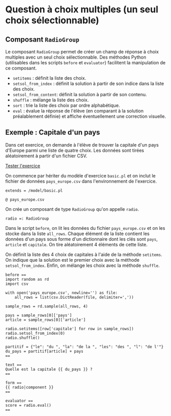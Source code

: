 # Question à choix multiples (un seul choix sélectionnable)

## Composant `RadioGroup`

Le composant `RadioGroup` permet de créer un champ de réponse à choix multiples avec un seul choix sélectionnable. Des méthodes Python (utilisables dans les scripts `before` et `evaluator`) facilitent la manipulation de ce composant.

  * `setitems` : définit la liste des choix.
  * `setsol_from_index` : définit la solution à partir de son indice dans la liste des choix.
  * `setsol_from_content`: définit la solution à partir de son contenu.
  * `shuffle` : mélange la liste des choix.
  * `sort` : trie la liste des choix par ordre alphabétique.
  * `eval` : évalue la réponse de l'élève (en comparant à la solution préalablement définie) et affiche éventuellement une correction visuelle.

## Exemple : Capitale d'un pays

Dans cet exercice, on demande à l'élève de trouver la capitale d'un pays d'Europe parmi une liste de quatre choix. Les données sont tirées aléatoirement à partir d'un fichier CSV.

[Tester l'exercice](https://pl.u-pem.fr/filebrowser/demo/6899/)

On commence par hériter du modèle d'exercice `basic.pl` et on inclut le fichier de données `pays_europe.csv` dans l'environnement de l'exercice.

~~~
extends = /model/basic.pl

@ pays_europe.csv
~~~

On crée un composant de type `RadioGroup` qu'on appelle `radio`.

~~~
radio =: RadioGroup
~~~

Dans le script `before`, on lit les données du fichier `pays_europe.csv` et on les stocke dans la liste `all_rows`. Chaque élément de la liste contient les données d'un pays sous forme d'un dictionnaire dont les clés sont `pays`, `article` et `capitale`. On tire aléatoirement 4 éléments de cette liste.

On définit la liste des 4 choix de capitales à l'aide de la méthode `setitems`. On indique que la solution est le premier choix avec la méthode `setsol_from_index`. Enfin, on mélange les choix avec la méthode `shuffle`.

~~~
before ==
import random as rd
import csv

with open('pays_europe.csv', newline='') as file:
    all_rows = list(csv.DictReader(file, delimiter=','))
    
sample_rows = rd.sample(all_rows, 4)

pays = sample_rows[0]['pays']
article = sample_rows[0]['article']

radio.setitems([row['capitale'] for row in sample_rows])
radio.setsol_from_index(0)
radio.shuffle()

partitif = {"le": "du ", "la": "de la ", "les": "des ", "l": "de l'"}
du_pays = partitif[article] + pays
==
~~~

~~~
text ==
Quelle est la capitale {{ du_pays }} ?
==

form ==
{{ radio|component }}
==
~~~

~~~
evaluator ==
score = radio.eval()
==
~~~
